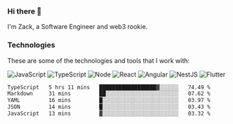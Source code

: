 ### Hi there 👋
I'm Zack, a Software Engineer and web3 rookie.

### Technologies
These are some of the technologies and tools that I work with:

![JavaScript](https://img.shields.io/badge/JavaScript-323330.svg?logo=javascript&logoColor=F7DF1E) 
![TypeScript](https://img.shields.io/badge/TypeScript-007ACC.svg?logo=typescript&logoColor=white) 
![Node](https://img.shields.io/badge/Node.js-43853D.svg?logo=node.js&logoColor=white)
![React](https://img.shields.io/badge/React-20232a.svg?logo=react&logoColor=61DAFB) 
![Angular](https://img.shields.io/badge/Angular-E23237.svg?logo=angularjs&logoColor=white)
![NestJS](https://img.shields.io/badge/NestJS-E0234E?logo=nestjs&logoColor=white)
![Flutter](https://img.shields.io/badge/Flutter-02569B.svg?logo=flutter&logoColor=white)

<!--START_SECTION:waka-->

```txt
TypeScript   5 hrs 11 mins   ██████████████████▓░░░░░░   74.49 %
Markdown     31 mins         ██░░░░░░░░░░░░░░░░░░░░░░░   07.62 %
YAML         16 mins         █░░░░░░░░░░░░░░░░░░░░░░░░   03.97 %
JSON         14 mins         █░░░░░░░░░░░░░░░░░░░░░░░░   03.43 %
JavaScript   13 mins         ▓░░░░░░░░░░░░░░░░░░░░░░░░   03.32 %
```

<!--END_SECTION:waka-->
